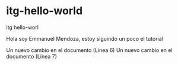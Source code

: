 # itg-hello-world
itg hello-worl

Hola soy Emmanuel Mendoza, estoy siguindo un poco el tutorial

Un nuevo cambio en el documento (Línea 6)
Un nuevo cambio en el documento (Línea 7)
